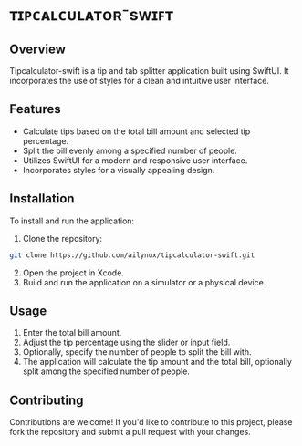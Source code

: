 # ᴛɪᴘᴄᴀʟᴄᴜʟᴀᴛᴏʀ⁻sᴡɪꜰᴛ

## Overview
Tipcalculator-swift is a tip and tab splitter application built using SwiftUI. It incorporates the use of styles for a clean and intuitive user interface.

## Features
- Calculate tips based on the total bill amount and selected tip percentage.
- Split the bill evenly among a specified number of people.
- Utilizes SwiftUI for a modern and responsive user interface.
- Incorporates styles for a visually appealing design.

## Installation
To install and run the application:
1. Clone the repository:

```bash
git clone https://github.com/ailynux/tipcalculator-swift.git
```
2. Open the project in Xcode.
3. Build and run the application on a simulator or a physical device.

## Usage
1. Enter the total bill amount.
2. Adjust the tip percentage using the slider or input field.
3. Optionally, specify the number of people to split the bill with.
4. The application will calculate the tip amount and the total bill, optionally split among the specified number of people.

## Contributing
Contributions are welcome! If you'd like to contribute to this project, please fork the repository and submit a pull request with your changes.


